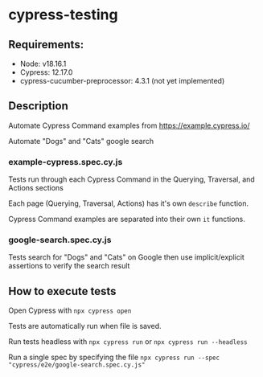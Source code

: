 # cypress-testing

## Requirements:
- Node: v18.16.1
- Cypress: 12.17.0
- cypress-cucumber-preprocessor: 4.3.1 (not yet implemented)

## Description
Automate Cypress Command examples from https://example.cypress.io/

Automate "Dogs" and "Cats" google search

### example-cypress.spec.cy.js
Tests run through each Cypress Command in the Querying, Traversal, and Actions sections

Each page (Querying, Traversal, Actions) has it's own `describe` function.

Cypress Command examples are separated into their own `it` functions.

### google-search.spec.cy.js
Tests search for "Dogs" and "Cats" on Google then use implicit/explicit assertions to verify the search result

## How to execute tests
Open Cypress with `npx cypress open`

Tests are automatically run when file is saved.

Run tests headless with `npx cypress run` or `npx cypress run --headless`

Run a single spec by specifying the file `npx cypress run --spec "cypress/e2e/google-search.spec.cy.js"`